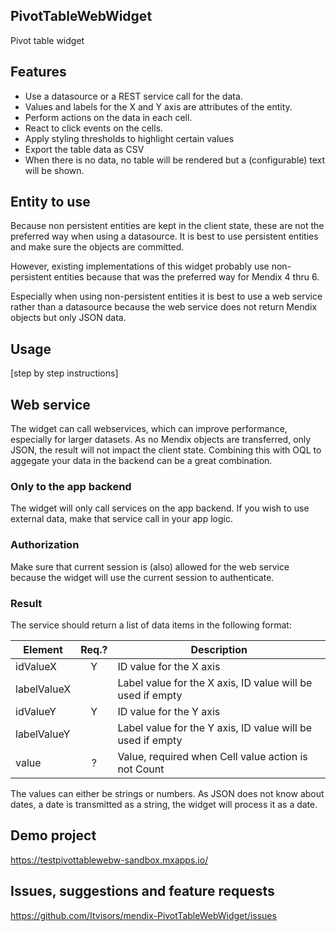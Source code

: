 ## PivotTableWebWidget
Pivot table widget

## Features
- Use a datasource or a REST service call for the data.
- Values and labels for the X and Y axis are attributes of the entity.
- Perform actions on the data in each cell.
- React to click events on the cells.
- Apply styling thresholds to highlight certain values
- Export the table data as CSV
- When there is no data, no table will be rendered but a (configurable) text will be shown.

## Entity to use
Because non persistent entities are kept in the client state, these are not the preferred way when using a datasource. It is best to use persistent entities and make sure the objects are committed.

However, existing implementations of this widget probably use non-persistent entities because that was the preferred way for Mendix 4 thru 6.

Especially when using non-persistent entities it is best to use a web service rather than a datasource because the web service does not return Mendix objects but only JSON data.

## Usage
[step by step instructions]

## Web service
The widget can call webservices, which can improve performance, especially for larger datasets. As no Mendix objects are transferred, only JSON, the result will not impact the client state. Combining this with OQL to aggegate your data in the backend can be a great combination.

### Only to the app backend
The widget will only call services on the app backend. If you wish to use external data, make that service call in your app logic.

### Authorization
Make sure that current session is (also) allowed for the web service because the widget will use the current session to authenticate.

### Result
The service should return a list of data items in the following format:

| Element     | Req.? | Description |
|-------------|:-:|--|
| idValueX    | Y | ID value for the X axis |
| labelValueX |   | Label value for the X axis, ID value will be used if empty |
| idValueY    | Y | ID value for the Y axis |
| labelValueY |   | Label value for the Y axis, ID value will be used if empty |
| value       | ? | Value, required when Cell value action is not Count |

The values can either be strings or numbers. As JSON does not know about dates, a date is transmitted as a string, the widget will process it as a date.


## Demo project
https://testpivottablewebw-sandbox.mxapps.io/

## Issues, suggestions and feature requests
https://github.com/Itvisors/mendix-PivotTableWebWidget/issues
